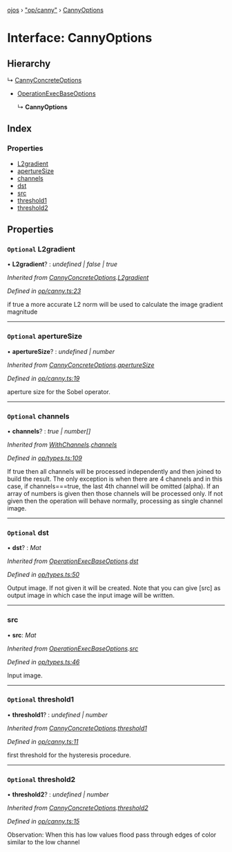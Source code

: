 [ojos](../README.md) › ["op/canny"](../modules/_op_canny_.md) › [CannyOptions](_op_canny_.cannyoptions.md)

# Interface: CannyOptions

## Hierarchy

  ↳ [CannyConcreteOptions](_op_canny_.cannyconcreteoptions.md)

* [OperationExecBaseOptions](_op_types_.operationexecbaseoptions.md)

  ↳ **CannyOptions**

## Index

### Properties

* [L2gradient](_op_canny_.cannyoptions.md#optional-l2gradient)
* [apertureSize](_op_canny_.cannyoptions.md#optional-aperturesize)
* [channels](_op_canny_.cannyoptions.md#optional-channels)
* [dst](_op_canny_.cannyoptions.md#optional-dst)
* [src](_op_canny_.cannyoptions.md#src)
* [threshold1](_op_canny_.cannyoptions.md#optional-threshold1)
* [threshold2](_op_canny_.cannyoptions.md#optional-threshold2)

## Properties

### `Optional` L2gradient

• **L2gradient**? : *undefined | false | true*

*Inherited from [CannyConcreteOptions](_op_canny_.cannyconcreteoptions.md).[L2gradient](_op_canny_.cannyconcreteoptions.md#optional-l2gradient)*

*Defined in [op/canny.ts:23](https://github.com/cancerberoSgx/mirada/blob/3544b58/ojos/src/op/canny.ts#L23)*

if true a more accurate L2 norm will be used to calculate the image gradient magnitude

___

### `Optional` apertureSize

• **apertureSize**? : *undefined | number*

*Inherited from [CannyConcreteOptions](_op_canny_.cannyconcreteoptions.md).[apertureSize](_op_canny_.cannyconcreteoptions.md#optional-aperturesize)*

*Defined in [op/canny.ts:19](https://github.com/cancerberoSgx/mirada/blob/3544b58/ojos/src/op/canny.ts#L19)*

aperture size for the Sobel operator.

___

### `Optional` channels

• **channels**? : *true | number[]*

*Inherited from [WithChannels](_op_types_.withchannels.md).[channels](_op_types_.withchannels.md#optional-channels)*

*Defined in [op/types.ts:109](https://github.com/cancerberoSgx/mirada/blob/3544b58/ojos/src/op/types.ts#L109)*

If true then all channels will be processed independently and then joined to build the result. The only
exception is when there are 4 channels and in this case, if channels===true, the last 4th channel will be
omitted (alpha). If an array of numbers is given then those channels will be processed only. If not given
then the operation will behave normally, processing as single channel image.

___

### `Optional` dst

• **dst**? : *Mat*

*Inherited from [OperationExecBaseOptions](_op_types_.operationexecbaseoptions.md).[dst](_op_types_.operationexecbaseoptions.md#optional-dst)*

*Defined in [op/types.ts:50](https://github.com/cancerberoSgx/mirada/blob/3544b58/ojos/src/op/types.ts#L50)*

Output image. If not given it will be created. Note that you can give [src] as output image in which case the input image will be written.

___

###  src

• **src**: *Mat*

*Inherited from [OperationExecBaseOptions](_op_types_.operationexecbaseoptions.md).[src](_op_types_.operationexecbaseoptions.md#src)*

*Defined in [op/types.ts:46](https://github.com/cancerberoSgx/mirada/blob/3544b58/ojos/src/op/types.ts#L46)*

Input image.

___

### `Optional` threshold1

• **threshold1**? : *undefined | number*

*Inherited from [CannyConcreteOptions](_op_canny_.cannyconcreteoptions.md).[threshold1](_op_canny_.cannyconcreteoptions.md#optional-threshold1)*

*Defined in [op/canny.ts:11](https://github.com/cancerberoSgx/mirada/blob/3544b58/ojos/src/op/canny.ts#L11)*

first threshold for the hysteresis procedure.

___

### `Optional` threshold2

• **threshold2**? : *undefined | number*

*Inherited from [CannyConcreteOptions](_op_canny_.cannyconcreteoptions.md).[threshold2](_op_canny_.cannyconcreteoptions.md#optional-threshold2)*

*Defined in [op/canny.ts:15](https://github.com/cancerberoSgx/mirada/blob/3544b58/ojos/src/op/canny.ts#L15)*

Observation: When this has low values flood pass through edges of color similar to the low channel
